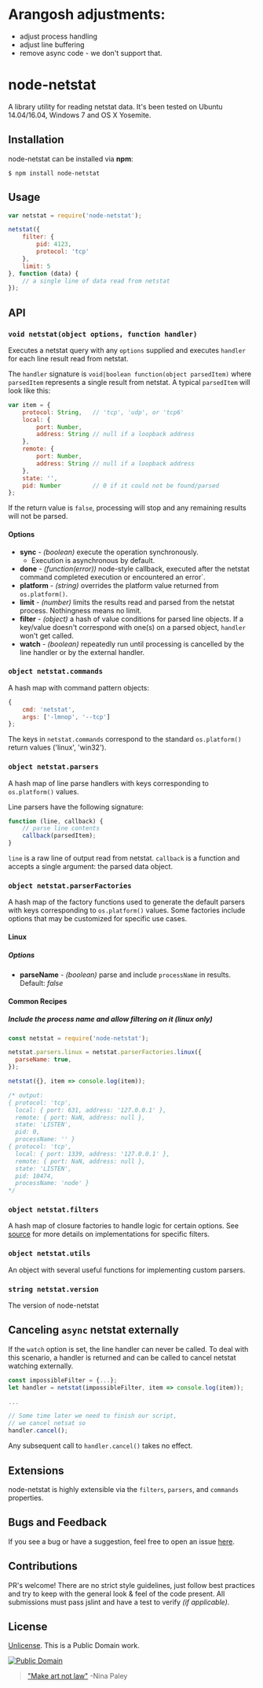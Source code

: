# Arangosh adjustments:
 - adjust process handling
 - adjust line buffering
 - remove async code - we don't support that.


# node-netstat

A library utility for reading netstat data. It's been tested on Ubuntu 14.04/16.04, Windows 7 and OS X Yosemite.

## Installation

node-netstat can be installed via **npm**:

	$ npm install node-netstat

## Usage

```js
var netstat = require('node-netstat');

netstat({
	filter: {
		pid: 4123,
		protocol: 'tcp'
	},
	limit: 5
}, function (data) {
    // a single line of data read from netstat
});
```

## API

### `void netstat(object options, function handler)`

Executes a netstat query with any `options` supplied and executes `handler` for each line result read from netstat.

The `handler` signature is `void|boolean function(object parsedItem)` where `parsedItem` represents a single result from netstat. A typical `parsedItem` will look like this:

```js
var item = {
    protocol: String,   // 'tcp', 'udp', or 'tcp6'
    local: {
		port: Number,
		address: String // null if a loopback address
	},
    remote: {
		port: Number,
		address: String // null if a loopback address
	},
    state: '',
    pid: Number         // 0 if it could not be found/parsed
};
```

If the return value is `false`, processing will stop and any remaining results will not be parsed.

#### Options

- **sync** - *(boolean)* execute the operation synchronously.
	- Execution is asynchronous by default.
- **done** - *(function(error))* node-style callback, executed after the netstat command completed execution or encountered an error`.
- **platform** - *(string)* overrides the platform value returned from `os.platform()`.
- **limit** - *(number)* limits the results read and parsed from the netstat process. Nothingness means no limit.
- **filter** - *(object)* a hash of value conditions for parsed line objects. If a key/value doesn't correspond with one(s) on a parsed object, `handler` won't get called.
- **watch** - *(boolean)* repeatedly run until processing is cancelled by the line handler or by the external handler.


### `object netstat.commands`

A hash map with command pattern objects:

```js
{
	cmd: 'netstat',
	args: ['-lmnop', '--tcp']
};
```

The keys in `netstat.commands` correspond to the standard `os.platform()` return values ('linux', 'win32').

### `object netstat.parsers`

A hash map of line parse handlers with keys corresponding to `os.platform()` values.

Line parsers have the following signature:

```js
function (line, callback) {
	// parse line contents
	callback(parsedItem);
}
```

`line` is a raw line of output read from netstat. `callback` is a function and accepts a single argument: the parsed data object.

### `object netstat.parserFactories`

A hash map of the factory functions used to generate the default parsers with keys corresponding to `os.platform()` values. Some factories include options that may be customized for specific use cases.

#### Linux

##### Options

- **parseName** - *(boolean)* parse and include `processName` in results. Default: *false*

#### Common Recipes

##### Include the process name and allow filtering on it (linux only)

```js
const netstat = require('node-netstat');

netstat.parsers.linux = netstat.parserFactories.linux({
  parseName: true,
});

netstat({}, item => console.log(item));

/* output:
{ protocol: 'tcp',
  local: { port: 631, address: '127.0.0.1' },
  remote: { port: NaN, address: null },
  state: 'LISTEN',
  pid: 0,
  processName: '' }
{ protocol: 'tcp',
  local: { port: 1339, address: '127.0.0.1' },
  remote: { port: NaN, address: null },
  state: 'LISTEN',
  pid: 10474,
  processName: 'node' }
*/
```

### `object netstat.filters`

A hash map of closure factories to handle logic for certain options. See [source](https://github.com/danielkrainas/node-netstat/blob/master/lib/filters.js) for more details on implementations for specific filters.

### `object netstat.utils`

An object with several useful functions for implementing custom parsers.

### `string netstat.version`

The version of node-netstat

## Canceling `async` netstat externally

If the `watch` option is set, the line handler can never be called. To deal with this scenario, a handler is returned and can be called to cancel netstat watching externally.

```javascript
const impossibleFilter = {...};
let handler = netstat(impossibleFilter, item => console.log(item));

...

// Some time later we need to finish our script,
// we cancel netsat so
handler.cancel();
```
Any subsequent call to `handler.cancel()` takes no effect.

## Extensions

node-netstat is highly extensible via the `filters`, `parsers`, and `commands` properties.

## Bugs and Feedback

If you see a bug or have a suggestion, feel free to open an issue [here](https://github.com/danielkrainas/node-netstat/issues).

## Contributions

PR's welcome! There are no strict style guidelines, just follow best practices and try to keep with the general look & feel of the code present. All submissions must pass jslint and have a test to verify *(if applicable)*.

## License

[Unlicense](http://unlicense.org/UNLICENSE). This is a Public Domain work.

[![Public Domain](https://licensebuttons.net/p/mark/1.0/88x31.png)](http://questioncopyright.org/promise)

> ["Make art not law"](http://questioncopyright.org/make_art_not_law_interview) -Nina Paley
